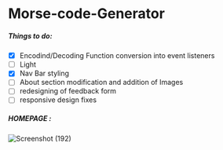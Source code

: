 # Morse-code-Generator



##### Things to do:
- [x] Encodind/Decoding Function conversion into event listeners
- [ ] Light
- [x] Nav Bar styling 
- [ ] About section modification and addition of Images
- [ ] redesigning of feedback form
- [ ] responsive design fixes

##### HOMEPAGE :
![Screenshot (192)](https://user-images.githubusercontent.com/97435165/192594728-c01c6b25-e40e-4428-b784-509718f8fa17.png)
